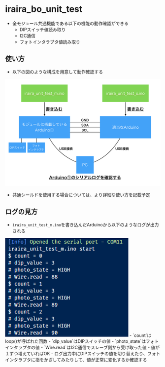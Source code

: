 # iraira_bo_unit_test

- 全モジュール共通機能である以下の機能の動作確認ができる
  - DIPスイッチ値読み取り
  - I2C通信
  - フォトインタラプタ値読み取り

## 使い方

- 以下の図のような構成を用意して動作確認する
<img src="https://github.com/Lchika/iraira_bo_unit_test/blob/master/pic/iraira_unit_test_pic_1.png" width="600px">

- 共通シールドを使用する場合については、より詳細な使い方を記載予定

## ログの見方
- `iraira_unit_test_m.ino`を書き込んだArduinoから以下のようなログが出力される
<img src="https://github.com/Lchika/iraira_bo_unit_test/blob/master/pic/result.PNG" width="400px">  
  - `count`はloop()が呼ばれた回数
  - `dip_value`はDIPスイッチの値
  - `photo_state`はフォトインタラプタの値
  - `Wire.read`はI2C通信でスレーブ側から受け取った値
    - 値が１ずつ増えていればOK
- ログ出力中にDIPスイッチの値を切り替えたり、フォトインタラプタに指をかざしてみたりして、値が正常に変化するか確認する